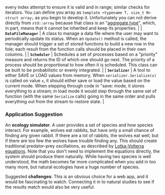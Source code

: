 every index attempt to ensure it is valid and in range; similar checks for iterators.  You can define you array as `template <typename T, size_t N> struct array;` as you begin to develop it.  Unfortunately you can not derive directly from `std::array` because that class is an "[aggregate type](https://en.cppreference.com/w/cpp/language/aggregate_initialization)", which, in part, means that it cannot be inherited and keep its properties.  |
| **`DataFileManager`** | A class to manage a data file where the user may want to periodically update its status.  When an `Update()` method is called, the manager should trigger a set of stored functions to build a new row in the fole; each result from the function calls should be placed in their own columns. |
| **`Scheduler`**     | Schedules a set of processes based on a "priority" measure and returns the ID of which one should go next. The priority of a process should be proportional to how often it is scheduled. This class can be built to be probabilistic or evenly integrated. |
| **`Serializer`**    | A tool to either SAVE or LOAD values from memory.  When `serializer.Serialize(x)` is called on value `x`, it should either save or load the value based on the current mode.  When stepping through code in "save: mode, it stores everything to a stream; in load mode it would step through the same set of function (with the same `Serialize` calls) going in the same order and pulls everything out from the stream to restore state. |

### Application Suggestion

An **ecology simulator**.  A user provides a set of species and how species interact.  For example, wolves eat rabbits, but have only a small chance of finding any given rabbit.  If there are a lot of rabbits, the wolves eat well, but if there are too few the wolves have trouble finding any.  This should create traditional predator-prey oscillations, as described by [Lotka-Volterra equations](https://en.wikipedia.org/wiki/Lotka%E2%80%93Volterra_equations).  Note that you don't need to implement the equations directly, the system should produce them naturally.  While having two species is well understood, the math becomes far more complicated when you add in too many more, but natural ecologies have a huge number of species.

Suggested **challenges**: This is an obvious choice for a web app, and it would be fascinating to watch.  Connecting it in to natural studies to see if the results match would also be very useful.

